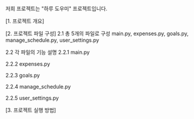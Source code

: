 저희 프로젝트는 "하루 도우미" 프로젝트입니다.

[1. 프로젝트 개요]



[2. 프로젝트 파일 구성]
2.1 총 5개의 파일로 구성 
main.py, expenses.py, goals.py, manage_schedule.py, user_settings.py 

2.2 각 파일의 기능 설명 
   2.2.1 main.py 

   2.2.2 expenses.py

   2.2.3 goals.py 

   2.2.4 manage_schedule.py

   2.2.5 user_settings.py 
   

[3. 프로젝트 실행 방법]

